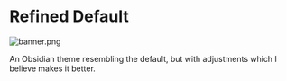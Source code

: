 # Refined Default

![banner.png](git@github.com:FaisalTamanoJr/Refined-Default.git)

An Obsidian theme resembling the default, but with adjustments which I believe makes it better.

